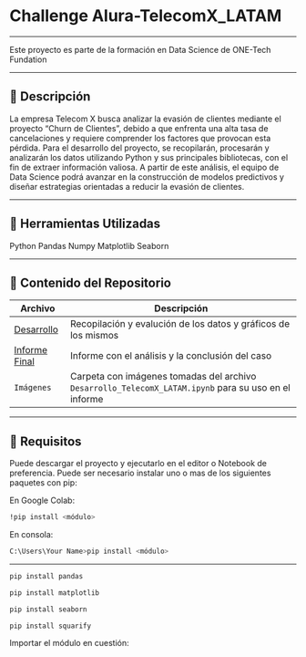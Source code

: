 # Challenge Alura-TelecomX_LATAM
---
Este proyecto es parte de la formación en Data Science de ONE-Tech Fundation

---

## 📄 Descripción

La empresa Telecom X busca analizar la evasión de clientes mediante el proyecto “Churn de Clientes”, debido a que enfrenta una alta tasa de cancelaciones y requiere comprender los factores que provocan esta pérdida.
Para el desarrollo del proyecto, se recopilarán, procesarán y analizarán los datos utilizando Python y sus principales bibliotecas, con el fin de extraer información valiosa. A partir de este análisis, el equipo de Data Science podrá avanzar en la construcción de modelos predictivos y diseñar estrategias orientadas a reducir la evasión de clientes.

---

## 📝 Herramientas Utilizadas

Python
Pandas
Numpy
Matplotlib
Seaborn


---

## 📁 Contenido del Repositorio

| Archivo                        | Descripción                                  |
|-------------------------------|----------------------------------------------|
| [Desarrollo](Notebooks/Desarrollo_TelecomX_LATAM.ipynb)  | Recopilación y evalución de los datos y gráficos de los mismos|
| [Informe Final](Notebooks/Informe_Final_Alura_Telecom_X_LATAM.ipynb)                  | Informe con el análisis y la conclusión del caso |
| `Imágenes`                   | Carpeta con imágenes tomadas del archivo `Desarrollo_TelecomX_LATAM.ipynb` para su uso en el informe |

---

## 📌 Requisitos

Puede descargar el proyecto y ejecutarlo en el editor o Notebook de preferencia. Puede ser necesario instalar uno o mas de los siguientes paquetes con pip:  

En Google Colab:
```bash
!pip install <módulo>
```
En consola:
```bash
C:\Users\Your Name>pip install <módulo>
```
---
```bash
pip install pandas
```
```bash
pip install matplotlib
```
```bash
pip install seaborn
```
```bash
pip install squarify
```
Importar el módulo en cuestión:
```bash
